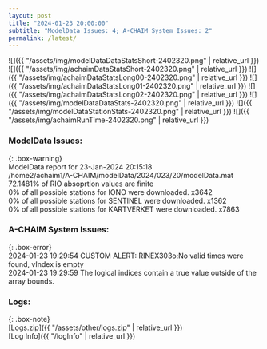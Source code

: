 ```yaml
---
layout: post
title: "2024-01-23 20:00:00"
subtitle: "ModelData Issues: 4; A-CHAIM System Issues: 2"
permalink: /latest/
---
```


![]({{ "/assets/img/modelDataDataStatsShort-2402320.png" | relative_url }})
![]({{ "/assets/img/achaimDataStatsShort-2402320.png" | relative_url }})
![]({{ "/assets/img/achaimDataStatsLong00-2402320.png" | relative_url }})
![]({{ "/assets/img/achaimDataStatsLong01-2402320.png" | relative_url }})
![]({{ "/assets/img/achaimDataStatsLong02-2402320.png" | relative_url }})
![]({{ "/assets/img/modelDataDataStats-2402320.png" | relative_url }})
![]({{ "/assets/img/modelDataStationStats-2402320.png" | relative_url }})
![]({{ "/assets/img/achaimRunTime-2402320.png" | relative_url }})


### ModelData Issues:  
  
{: .box-warning}  
 ModelData report for 23-Jan-2024 20:15:18   
 /home2/achaim1/A-CHAIM/modelData/2024/023/20/modelData.mat   
 72.1481% of RIO absoprtion values are finite   
 0% of all possible stations for IONO were downloaded. x3642   
 0% of all possible stations for SENTINEL were downloaded. x1362   
 0% of all possible stations for KARTVERKET were downloaded. x7863   
  
### A-CHAIM System Issues:  
  
{: .box-error}  
2024-01-23 19:29:54 CUSTOM ALERT: RINEX303o:No valid times were found, vIndex is empty  
2024-01-23 19:29:59 The logical indices contain a true value outside of the array bounds.  

### Logs:  
  
{: .box-note}  
[Logs.zip]({{ "/assets/other/logs.zip" | relative_url }})  
[Log Info]({{ "/logInfo" | relative_url }})  
